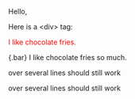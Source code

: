 Hello,

Here is a &lt;div&gt; tag:

<div class="foo" style="color: red">
    I like chocolate fries.
</div>

{.bar}
I like chocolate fries so much.





<article class="nested block elements">

<p>
over several lines
<span>should still work</span>
</p>

</article>


<p>
over several lines
<span>should still work</span>
</p>
